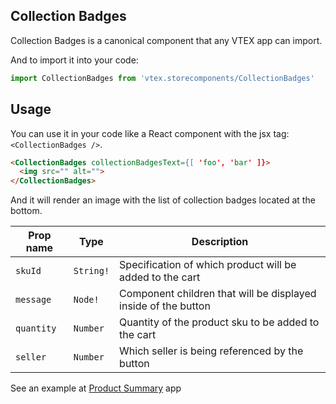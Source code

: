 ## Collection Badges
Collection Badges is a canonical component that any VTEX app can import.

And to import it into your code: 
```js
import CollectionBadges from 'vtex.storecomponents/CollectionBadges'
```

## Usage
You can use it in your code like a React component with the jsx tag: `<CollectionBadges />`. 
```html
<CollectionBadges collectionBadgesText={[ 'foo', 'bar' ]}> 
  <img src="" alt="">
</CollectionBadges>
```

And it will render an image with the list of collection badges located at the bottom.

| Prop name          | Type       | Description                                                                 |
| ------------------ | ---------- | --------------------------------------------------------------------------- |
| `skuId`            | `String!`  | Specification of which product will be added to the cart                    |
| `message`          | `Node!`    | Component children that will be displayed inside of the button              |
| `quantity`         | `Number`   | Quantity of the product sku to be added to the cart                         |
| `seller`           | `Number`   | Which seller is being referenced by the button                              |

See an example at [Product Summary](https://github.com/vtex-apps/product-summary/blob/master/react/ProductSummary.js#L104) app
